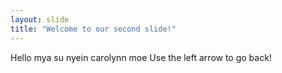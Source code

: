 ```yaml
---
layout: slide
title: "Welcome to our second slide!"
---
```

Hello mya su nyein carolynn moe
Use the left arrow to go back!
